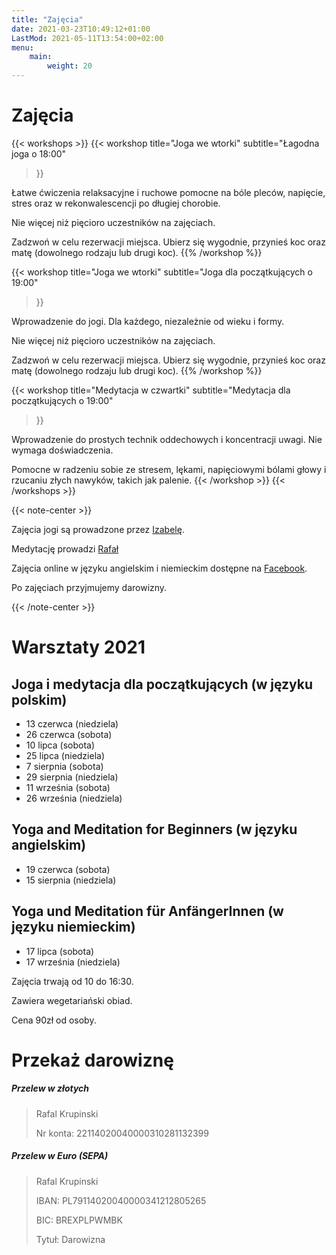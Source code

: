 ```yaml
---
title: "Zajęcia"
date: 2021-03-23T10:49:12+01:00
LastMod: 2021-05-11T13:54:00+02:00
menu:
    main:
        weight: 20
---
```


# Zajęcia

{{< workshops >}}
{{< workshop
    title="Joga we wtorki"
    subtitle="Łagodna joga o 18:00"
>}}

Łatwe ćwiczenia relaksacyjne i ruchowe pomocne na bóle pleców, napięcie, stres oraz w rekonwalescencji po długiej chorobie.

Nie więcej niż pięcioro uczestników na zajęciach.

Zadzwoń w celu rezerwacji miejsca. Ubierz się wygodnie, przynieś koc oraz matę (dowolnego rodzaju lub drugi koc).
{{% /workshop %}}

{{< workshop
title="Joga we wtorki"
subtitle="Joga dla początkujących o 19:00"
>}}

Wprowadzenie do jogi. Dla każdego, niezależnie od wieku i formy.

Nie więcej niż pięcioro uczestników na zajęciach.

Zadzwoń w celu rezerwacji miejsca. Ubierz się wygodnie, przynieś koc oraz matę (dowolnego rodzaju lub drugi koc).
{{% /workshop %}}

{{< workshop
title="Medytacja w czwartki"
subtitle="Medytacja dla początkujących o 19:00"
>}}

Wprowadzenie do prostych technik oddechowych i koncentracji uwagi. Nie wymaga doświadczenia.

Pomocne w radzeniu sobie ze stresem, lękami, napięciowymi bólami głowy i rzucaniu złych nawyków, takich jak palenie.
{{< /workshop >}}
{{< /workshops >}}

{{< note-center >}}

Zajęcia jogi są prowadzone przez [Izabelę](about#isabella).

Medytację prowadzi [Rafał](about#rafal)

Zajęcia online w języku angielskim i niemieckim dostępne na [Facebook](https://www.facebook.com/melisaretreat/).

Po zajęciach przyjmujemy darowizny.</p>
{{< /note-center >}}

# Warsztaty 2021

## Joga i medytacja dla początkujących (w języku polskim)

- <time datetime="2021-06-13">13 czerwca (niedziela)</time>
- <time datetime="2021-06-26">26 czerwca (sobota)</time>
- <time datetime="2021-07-10">10 lipca (sobota)</time>
- <time datetime="2021-07-25">25 lipca (niedziela)</time>
- <time datetime="2021-08-07">7 sierpnia (sobota)</time>
- <time datetime="2021-08-29">29 sierpnia (niedziela)</time>
- <time datetime="2021-09-11">11 września (sobota)</time>
- <time datetime="2021-09-26">26 września (niedziela)</time>

## Yoga and Meditation for Beginners (w języku angielskim)

- <time datetime="2021-06-19">19 czerwca (sobota)</time>
- <time datetime="2021-08-15">15 sierpnia (niedziela)</time>

## Yoga und Meditation für AnfängerInnen (w języku niemieckim)

- <time datetime="2021-07-17">17 lipca (sobota)</time>
- <time datetime="2021-09-19">17 września (niedziela)</time>

Zajęcia trwają od 10 do 16:30.

Zawiera wegetariański obiad.

Cena 90zł od osoby.

# Przekaż darowiznę

##### Przelew w złotych

> Rafal Krupinski
>
> Nr konta: 22114020040000310281132399

##### Przelew w Euro (SEPA)

> Rafal Krupinski
>
> IBAN: PL79114020040000341212805265
>
> BIC: BREXPLPWMBK
> 
> Tytuł: Darowizna
